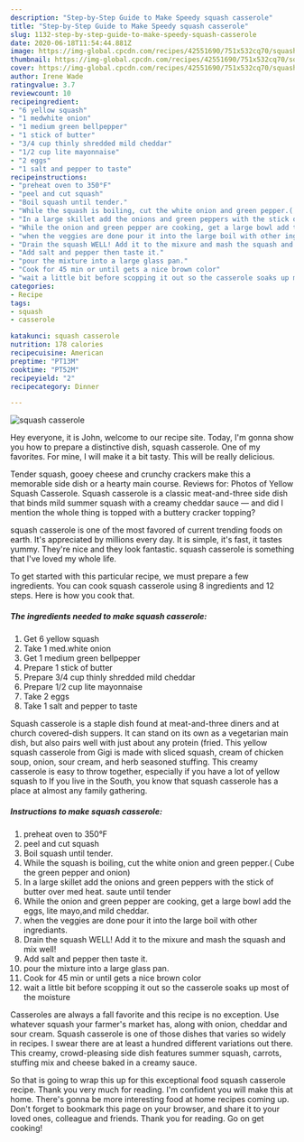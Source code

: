 ```yaml
---
description: "Step-by-Step Guide to Make Speedy squash casserole"
title: "Step-by-Step Guide to Make Speedy squash casserole"
slug: 1132-step-by-step-guide-to-make-speedy-squash-casserole
date: 2020-06-18T11:54:44.881Z
image: https://img-global.cpcdn.com/recipes/42551690/751x532cq70/squash-casserole-recipe-main-photo.jpg
thumbnail: https://img-global.cpcdn.com/recipes/42551690/751x532cq70/squash-casserole-recipe-main-photo.jpg
cover: https://img-global.cpcdn.com/recipes/42551690/751x532cq70/squash-casserole-recipe-main-photo.jpg
author: Irene Wade
ratingvalue: 3.7
reviewcount: 10
recipeingredient:
- "6 yellow squash"
- "1 medwhite onion"
- "1 medium green bellpepper"
- "1 stick of butter"
- "3/4 cup thinly shredded mild cheddar"
- "1/2 cup lite mayonnaise"
- "2 eggs"
- "1 salt and pepper to taste"
recipeinstructions:
- "preheat oven to 350°F"
- "peel and cut squash"
- "Boil squash until tender."
- "While the squash is boiling, cut the white onion and green pepper.( Cube the green pepper and onion)"
- "In a large skillet add the onions and green peppers with the stick of butter over med heat. saute until tender"
- "While the onion and green pepper are cooking, get a large bowl add the eggs, lite mayo,and mild cheddar."
- "when the veggies are done pour it into the large boil with other ingrediants."
- "Drain the squash WELL! Add it to the mixure and mash the squash and mix well!"
- "Add salt and pepper then taste it."
- "pour the mixture into a large glass pan."
- "Cook for 45 min or until gets a nice brown color"
- "wait a little bit before scopping it out so the casserole soaks up most of the moisture"
categories:
- Recipe
tags:
- squash
- casserole

katakunci: squash casserole 
nutrition: 178 calories
recipecuisine: American
preptime: "PT13M"
cooktime: "PT52M"
recipeyield: "2"
recipecategory: Dinner

---
```



![squash casserole](https://img-global.cpcdn.com/recipes/42551690/751x532cq70/squash-casserole-recipe-main-photo.jpg)

Hey everyone, it is John, welcome to our recipe site. Today, I'm gonna show you how to prepare a distinctive dish, squash casserole. One of my favorites. For mine, I will make it a bit tasty. This will be really delicious.

Tender squash, gooey cheese and crunchy crackers make this a memorable side dish or a hearty main course. Reviews for: Photos of Yellow Squash Casserole. Squash casserole is a classic meat-and-three side dish that binds mild summer squash with a creamy cheddar sauce — and did I mention the whole thing is topped with a buttery cracker topping?

squash casserole is one of the most favored of current trending foods on earth. It's appreciated by millions every day. It is simple, it's fast, it tastes yummy. They're nice and they look fantastic. squash casserole is something that I've loved my whole life.


To get started with this particular recipe, we must prepare a few ingredients. You can cook squash casserole using 8 ingredients and 12 steps. Here is how you cook that.

<!--inarticleads1-->

##### The ingredients needed to make squash casserole:

1. Get 6 yellow squash
1. Take 1 med.white onion
1. Get 1 medium green bellpepper
1. Prepare 1 stick of butter
1. Prepare 3/4 cup thinly shredded mild cheddar
1. Prepare 1/2 cup lite mayonnaise
1. Take 2 eggs
1. Take 1 salt and pepper to taste


Squash casserole is a staple dish found at meat-and-three diners and at church covered-dish suppers. It can stand on its own as a vegetarian main dish, but also pairs well with just about any protein (fried. This yellow squash casserole from Gigi is made with sliced squash, cream of chicken soup, onion, sour cream, and herb seasoned stuffing. This creamy casserole is easy to throw together, especially if you have a lot of yellow squash to If you live in the South, you know that squash casserole has a place at almost any family gathering. 

<!--inarticleads2-->

##### Instructions to make squash casserole:

1. preheat oven to 350°F
1. peel and cut squash
1. Boil squash until tender.
1. While the squash is boiling, cut the white onion and green pepper.( Cube the green pepper and onion)
1. In a large skillet add the onions and green peppers with the stick of butter over med heat. saute until tender
1. While the onion and green pepper are cooking, get a large bowl add the eggs, lite mayo,and mild cheddar.
1. when the veggies are done pour it into the large boil with other ingrediants.
1. Drain the squash WELL! Add it to the mixure and mash the squash and mix well!
1. Add salt and pepper then taste it.
1. pour the mixture into a large glass pan.
1. Cook for 45 min or until gets a nice brown color
1. wait a little bit before scopping it out so the casserole soaks up most of the moisture


Casseroles are always a fall favorite and this recipe is no exception. Use whatever squash your farmer&#39;s market has, along with onion, cheddar and sour cream. Squash casserole is one of those dishes that varies so widely in recipes. I swear there are at least a hundred different variations out there. This creamy, crowd-pleasing side dish features summer squash, carrots, stuffing mix and cheese baked in a creamy sauce. 

So that is going to wrap this up for this exceptional food squash casserole recipe. Thank you very much for reading. I'm confident you will make this at home. There's gonna be more interesting food at home recipes coming up. Don't forget to bookmark this page on your browser, and share it to your loved ones, colleague and friends. Thank you for reading. Go on get cooking!
